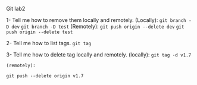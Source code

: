 Git lab2

1- Tell me how to remove them locally and remotely.
    (Locally):
        `git branch -D dev`
        `git branch -D test`
    (Remotely):
`git push origin --delete dev`
`git push origin --delete test`

2- Tell me how to list tags.
    `git tag`

3- Tell me how to delete tag locally and remotely.
    (locally):
        `git tag -d v1.7`

    (remotely):
`git push --delete origin v1.7`